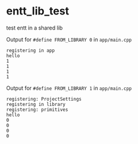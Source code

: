 # entt_lib_test
test entt in a shared lib


Output for ```#define FROM_LIBRARY 0``` in ```app/main.cpp```

```
registering in app
hello
1
1
1
1
```

Output for ```#define FROM_LIBRARY 1``` in ```app/main.cpp```

```
registering: ProjectSettings
registering in library
registering: primitives
hello
0
0
0
0
```